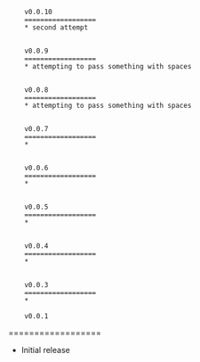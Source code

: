 
        v0.0.10
        ==================
        * second attempt

        
        v0.0.9
        ==================
        * attempting to pass something with spaces

        
        v0.0.8
        ==================
        * attempting to pass something with spaces

        
        v0.0.7
        ==================
        * 

        
        v0.0.6
        ==================
        * 

        
        v0.0.5
        ==================
        * 

        
        v0.0.4
        ==================
        * 

        
        v0.0.3
        ==================
        * 

        v0.0.1
==================
* Initial release
